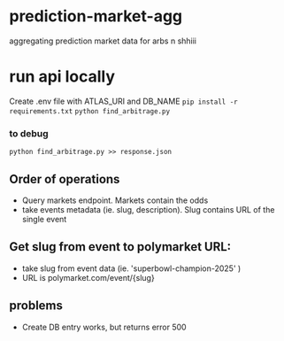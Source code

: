 # prediction-market-agg
aggregating prediction market data for arbs n shhiii

# run api locally

Create .env file with ATLAS_URI and DB_NAME
`pip install -r requirements.txt`
`python find_arbitrage.py`    


### to debug

`python find_arbitrage.py >> response.json`

## Order of operations
- Query markets endpoint. Markets contain the odds
- take events metadata (ie. slug, description). Slug contains URL of the single event

## Get slug from event to polymarket URL:
- take slug from event data (ie. 'superbowl-champion-2025' )
- URL is polymarket.com/event/{slug}

## problems
- Create DB entry works, but returns error 500